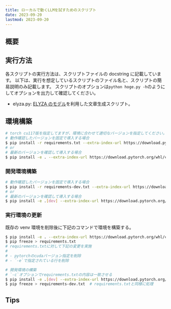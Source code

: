 ```yaml
---
title: ローカルで動くLLMを試すためのスクリプト
date: 2023-09-20
lastmod: 2023-09-20
---
```


## 概要

## 実行方法

各スクリプトの実行方法は、スクリプトファイルの docstring に記載しています。
以下は、実行を想定しているスクリプトのファイル名と、スクリプトの簡易説明のみ記載します。
スクリプトのオプションは`python hoge.py -h`のようにしてオプションを出力して確認してください。

- elyza.py: [ELYZA のモデル](https://huggingface.co/elyza/ELYZA-japanese-Llama-2-7b-instruce)を利用した文章生成スクリプト。

## 環境構築

```sh
# torch cu117版を指定してますが、環境に合わせて適切なバージョンを指定してください。
# 動作確認したバージョンを固定で導入する場合
$ pip install -r requirements.txt --extra-index-url https://download.pytorch.org/whl/cu117
# or
# 最新のバージョンを確認して導入する場合
$ pip install -e . --extra-index-url https://download.pytorch.org/whl/cu117
```

### 開発環境構築

```sh
# 動作確認したバージョンを固定で導入する場合
$ pip install -r requirements-dev.txt --extra-index-url https://download.pytorch.org/whl/cu117
# or
# 最新のバージョンを確認して導入する場合
$ pip install -e .[dev] --extra-index-url https://download.pytorch.org/whl/cu117
```

### 実行環境の更新

既存の venv 環境を削除後に下記のコマンドで環境を構築する。

```sh
$ pip install -e . --extra-index-url https://download.pytorch.org/whl/cu117
$ pip freeze > requirements.txt
# requirements.txtに対して下記の変更を実施
#
# - pytorchのcudaバージョン指定を削除
# - `-e`で指定されている行を削除

# 開発環境の構築
# `-c`オプションでrequirements.txtの内容は一致させる
$ pip install -e .[dev] --extra-index-url https://download.pytorch.org/whl/cu117
$ pip freeze > requirements-dev.txt  # requirements.txtと同様に処理
```

## Tips
